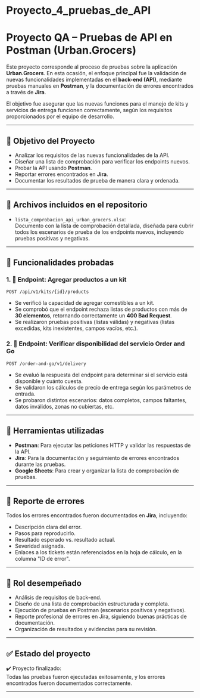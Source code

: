 # Proyecto_4_pruebas_de_API
# Proyecto QA – Pruebas de API en Postman (Urban.Grocers)

Este proyecto corresponde al proceso de pruebas sobre la aplicación **Urban.Grocers**. En esta ocasión, el enfoque principal fue la validación de nuevas funcionalidades implementadas en el **back-end (API)**, mediante pruebas manuales en **Postman**, y la documentación de errores encontrados a través de **Jira**.

El objetivo fue asegurar que las nuevas funciones para el manejo de kits y servicios de entrega funcionen correctamente, según los requisitos proporcionados por el equipo de desarrollo.

---

## 🎯 Objetivo del Proyecto

- Analizar los requisitos de las nuevas funcionalidades de la API.
- Diseñar una lista de comprobación para verificar los endpoints nuevos.
- Probar la API usando **Postman**.
- Reportar errores encontrados en **Jira**.
- Documentar los resultados de prueba de manera clara y ordenada.

---

## 📁 Archivos incluidos en el repositorio

- `lista_comprobacion_api_urban_grocers.xlsx`:  
  Documento con la lista de comprobación detallada, diseñada para cubrir todos los escenarios de prueba de los endpoints nuevos, incluyendo pruebas positivas y negativas.

---

## 🔧 Funcionalidades probadas

### 1. 🧺 Endpoint: Agregar productos a un kit  
`POST /api/v1/kits/{id}/products`

- Se verificó la capacidad de agregar comestibles a un kit.
- Se comprobó que el endpoint rechaza listas de productos con más de **30 elementos**, retornando correctamente un **400 Bad Request**.
- Se realizaron pruebas positivas (listas válidas) y negativas (listas excedidas, kits inexistentes, campos vacíos, etc.).

### 2. 🚚 Endpoint: Verificar disponibilidad del servicio Order and Go  
`POST /order-and-go/v1/delivery`

- Se evaluó la respuesta del endpoint para determinar si el servicio está disponible y cuánto cuesta.
- Se validaron los cálculos de precio de entrega según los parámetros de entrada.
- Se probaron distintos escenarios: datos completos, campos faltantes, datos inválidos, zonas no cubiertas, etc.

---

## 🧪 Herramientas utilizadas

- **Postman**: Para ejecutar las peticiones HTTP y validar las respuestas de la API.
- **Jira**: Para la documentación y seguimiento de errores encontrados durante las pruebas.
- **Google Sheets**: Para crear y organizar la lista de comprobación de pruebas.

---

## 🐞 Reporte de errores

Todos los errores encontrados fueron documentados en **Jira**, incluyendo:

- Descripción clara del error.
- Pasos para reproducirlo.
- Resultado esperado vs. resultado actual.
- Severidad asignada.
- Enlaces a los tickets están referenciados en la hoja de cálculo, en la columna "ID de error".

---

## 💼 Rol desempeñado

- Análisis de requisitos de back-end.
- Diseño de una lista de comprobación estructurada y completa.
- Ejecución de pruebas en Postman (escenarios positivos y negativos).
- Reporte profesional de errores en Jira, siguiendo buenas prácticas de documentación.
- Organización de resultados y evidencias para su revisión.

---

## ✅ Estado del proyecto

✔️ Proyecto finalizado:  
Todas las pruebas fueron ejecutadas exitosamente, y los errores encontrados fueron documentados correctamente.

---
